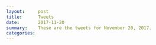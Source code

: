 ```yaml
---
layout:     post
title:      Tweets
date:       2017-11-20
summary:    These are the tweets for November 20, 2017.
categories:
---
```


